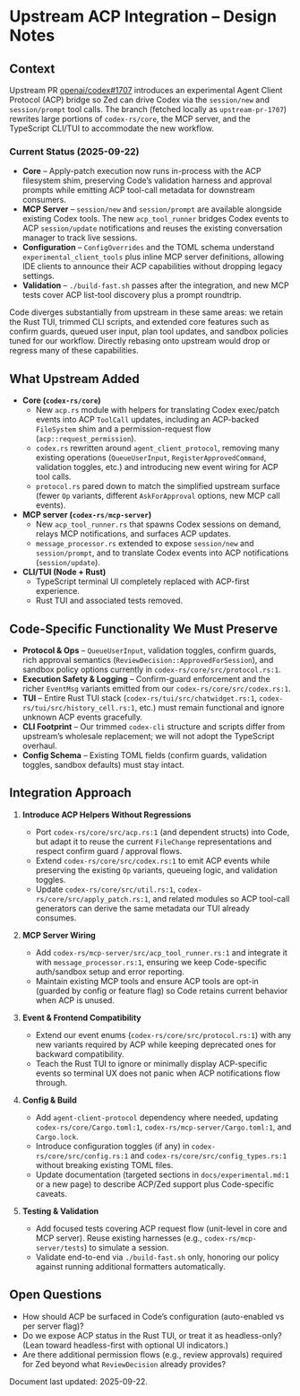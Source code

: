 # Upstream ACP Integration – Design Notes

## Context

Upstream PR [openai/codex#1707](https://github.com/openai/codex/pull/1707) introduces an
experimental Agent Client Protocol (ACP) bridge so Zed can drive Codex via the
`session/new` and `session/prompt` tool calls. The branch (fetched locally as
`upstream-pr-1707`) rewrites large portions of `codex-rs/core`, the MCP server,
and the TypeScript CLI/TUI to accommodate the new workflow.

### Current Status (2025-09-22)

- **Core** – Apply-patch execution now runs in-process with the ACP filesystem
  shim, preserving Code’s validation harness and approval prompts while
  emitting ACP tool-call metadata for downstream consumers.
- **MCP Server** – `session/new` and `session/prompt` are available alongside
  existing Codex tools. The new `acp_tool_runner` bridges Codex events to ACP
  `session/update` notifications and reuses the existing conversation manager to track live
  sessions.
- **Configuration** – `ConfigOverrides` and the TOML schema understand
  `experimental_client_tools` plus inline MCP server definitions, allowing IDE
  clients to announce their ACP capabilities without dropping legacy settings.
- **Validation** – `./build-fast.sh` passes after the integration, and new MCP
  tests cover ACP list-tool discovery plus a prompt roundtrip.

Code diverges substantially from upstream in these same areas: we retain the
Rust TUI, trimmed CLI scripts, and extended core features such as confirm
guards, queued user input, plan tool updates, and sandbox policies tuned for our
workflow. Directly rebasing onto upstream would drop or regress many of these
capabilities.

## What Upstream Added

- **Core (`codex-rs/core`)**
  - New `acp.rs` module with helpers for translating Codex exec/patch events
    into ACP `ToolCall` updates, including an ACP-backed `FileSystem` shim and a
    permission-request flow (`acp::request_permission`).
  - `codex.rs` rewritten around `agent_client_protocol`, removing many existing
    operations (`QueueUserInput`, `RegisterApprovedCommand`, validation toggles,
    etc.) and introducing new event wiring for ACP tool calls.
  - `protocol.rs` pared down to match the simplified upstream surface (fewer
    `Op` variants, different `AskForApproval` options, new MCP call events).
- **MCP server (`codex-rs/mcp-server`)**
  - New `acp_tool_runner.rs` that spawns Codex sessions on demand, relays MCP
    notifications, and surfaces ACP updates.
  - `message_processor.rs` extended to expose `session/new` and
    `session/prompt`, and to translate Codex events into ACP notifications (`session/update`).
- **CLI/TUI (Node + Rust)**
  - TypeScript terminal UI completely replaced with ACP-first experience.
  - Rust TUI and associated tests removed.

## Code-Specific Functionality We Must Preserve

- **Protocol & Ops** – `QueueUserInput`, validation toggles, confirm guards,
  rich approval semantics (`ReviewDecision::ApprovedForSession`), and sandbox
  policy options currently in `codex-rs/core/src/protocol.rs:1`.
- **Execution Safety & Logging** – Confirm-guard enforcement and the richer
  `EventMsg` variants emitted from our `codex-rs/core/src/codex.rs:1`.
- **TUI** – Entire Rust TUI stack (`codex-rs/tui/src/chatwidget.rs:1`,
  `codex-rs/tui/src/history_cell.rs:1`, etc.) must remain functional and ignore
  unknown ACP events gracefully.
- **CLI Footprint** – Our trimmed `codex-cli` structure and scripts differ from
  upstream’s wholesale replacement; we will not adopt the TypeScript overhaul.
- **Config Schema** – Existing TOML fields (confirm guards, validation toggles,
  sandbox defaults) must stay intact.

## Integration Approach

1. **Introduce ACP Helpers Without Regressions**
   - Port `codex-rs/core/src/acp.rs:1` (and dependent structs) into Code, but
     adapt it to reuse the current `FileChange` representations and respect
     confirm guard / approval flows.
   - Extend `codex-rs/core/src/codex.rs:1` to emit ACP events while preserving
     the existing `Op` variants, queueing logic, and validation toggles.
   - Update `codex-rs/core/src/util.rs:1`, `codex-rs/core/src/apply_patch.rs:1`,
     and related modules so ACP tool-call generators can derive the same
     metadata our TUI already consumes.

2. **MCP Server Wiring**
   - Add `codex-rs/mcp-server/src/acp_tool_runner.rs:1` and integrate it with
     `message_processor.rs:1`, ensuring we keep Code-specific auth/sandbox setup
     and error reporting.
   - Maintain existing MCP tools and ensure ACP tools are opt-in (guarded by
     config or feature flag) so Code retains current behavior when ACP is
     unused.

3. **Event & Frontend Compatibility**
   - Extend our event enums (`codex-rs/core/src/protocol.rs:1`) with any new
     variants required by ACP while keeping deprecated ones for backward
     compatibility.
   - Teach the Rust TUI to ignore or minimally display ACP-specific events so
     terminal UX does not panic when ACP notifications flow through.

4. **Config & Build**
   - Add `agent-client-protocol` dependency where needed, updating
     `codex-rs/core/Cargo.toml:1`, `codex-rs/mcp-server/Cargo.toml:1`, and
     `Cargo.lock`.
   - Introduce configuration toggles (if any) in `codex-rs/core/src/config.rs:1`
     and `codex-rs/core/src/config_types.rs:1` without breaking existing TOML
     files.
   - Update documentation (targeted sections in `docs/experimental.md:1` or a
     new page) to describe ACP/Zed support plus Code-specific caveats.

5. **Testing & Validation**
   - Add focused tests covering ACP request flow (unit-level in core and MCP
     server). Reuse existing harnesses (e.g., `codex-rs/mcp-server/tests`) to
     simulate a session.
   - Validate end-to-end via `./build-fast.sh` only, honoring our policy against
     running additional formatters automatically.

## Open Questions

- How should ACP be surfaced in Code’s configuration (auto-enabled vs per
  server flag)?
- Do we expose ACP status in the Rust TUI, or treat it as headless-only? (Lean
  toward headless-first with optional UI indicators.)
- Are there additional permission flows (e.g., review approvals) required for
  Zed beyond what `ReviewDecision` already provides?

Document last updated: 2025-09-22.
